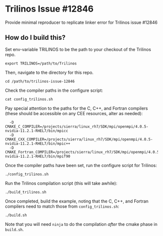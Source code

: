 # Trilinos Issue #12846

Provide minimal reproducer to replicate linker error for Trilinos issue #12846

## How do I build this?

Set env-variable TRILINOS to be the path to your checkout of the Trilinos repo.
```
export TRILINOS=/path/to/Trilinos
```

Then, navigate to the directory for this repo.
```
cd /path/to/trilinos-issue-12846
```

Check the compiler paths in the configure script:
```
cat config_trilinos.sh
```

Pay special attention to the paths for the C, C++, and Fortran compilers (these should be accessible on any CEE resources, alter as needed):
```
  -D CMAKE_C_COMPILER=/projects/sierra/linux_rh7/SDK/mpi/openmpi/4.0.5-nvidia-11.2.1-RHEL7/bin/mpicc
  -D CMAKE_CXX_COMPILER=/projects/sierra/linux_rh7/SDK/mpi/openmpi/4.0.5-nvidia-11.2.1-RHEL7/bin/mpic++
  -D CMAKE_Fortran_COMPILER=/projects/sierra/linux_rh7/SDK/mpi/openmpi/4.0.5-nvidia-11.2.1-RHEL7/bin/mpif90
```

Once the compiler paths have been set, run the configure script for Trilinos:
```
./config_trilinos.sh
```

Run the Trilinos compilation script (this will take awhile):
```
./build_trilinos.sh
```

Once completed, build the example, noting that the C, C++, and Fortran compilers need to match those from `config_trilinos.sh`:
```
./build.sh
```
Note that you will need `ninja` to do the compilation _after_ the cmake phase in `build.sh`.
